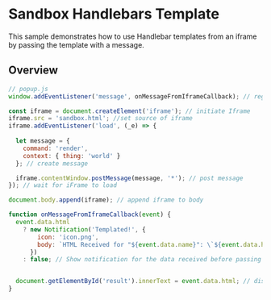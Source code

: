 
# Sandbox Handlebars Template

This sample demonstrates how to use Handlebar templates from an iframe by passing the template with a message.

## Overview

```js
// popup.js
window.addEventListener('message', onMessageFromIframeCallback); // register event listener

const iframe = document.createElement('iframe'); // initiate Iframe
iframe.src = 'sandbox.html'; //set source of iframe
iframe.addEventListener('load', (_e) => {
  
  let message = {
    command: 'render',
    context: { thing: 'world' }
  }; // create message

  iframe.contentWindow.postMessage(message, '*'); // post message
}); // wait for iFrame to load

document.body.append(iframe); // append iframe to body

function onMessageFromIframeCallback(event) {
  event.data.html
    ? new Notification('Templated!', {
        icon: 'icon.png',
        body: `HTML Received for "${event.data.name}": \`${event.data.html}\``
      })
    : false; // Show notification for the data received before passing it to the wanted location


  document.getElementById('result').innerText = event.data.html; // display the data as text in #result
}

```
